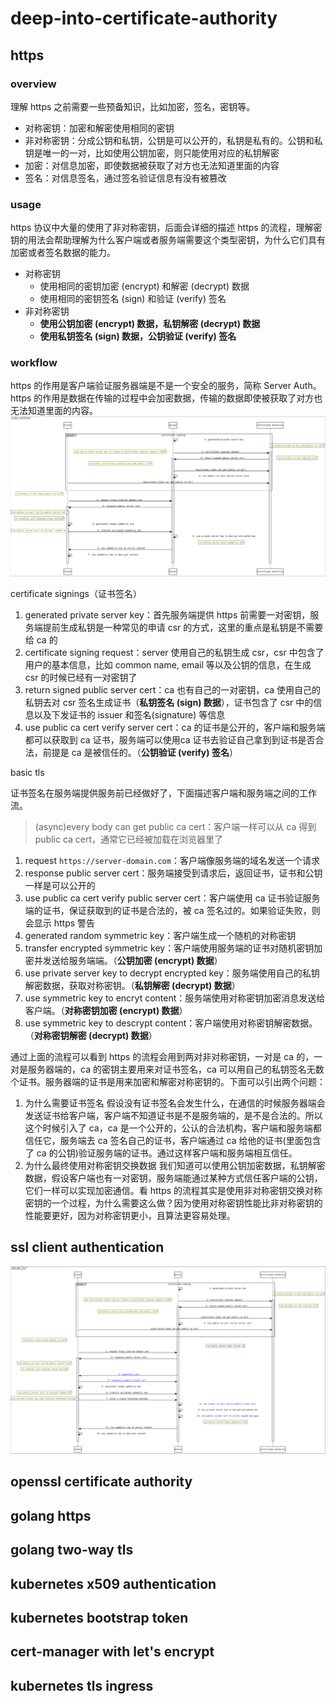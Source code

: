 # deep-into-certificate-authority

## https 
### overview
理解 https 之前需要一些预备知识，比如加密，签名，密钥等。

- 对称密钥：加密和解密使用相同的密钥
- 非对称密钥：分成公钥和私钥，公钥是可以公开的，私钥是私有的。公钥和私钥是唯一的一对，比如使用公钥加密，则只能使用对应的私钥解密
- 加密：对信息加密，即使数据被获取了对方也无法知道里面的内容
- 签名：对信息签名，通过签名验证信息有没有被篡改

### usage
https 协议中大量的使用了非对称密钥，后面会详细的描述 https 的流程，理解密钥的用法会帮助理解为什么客户端或者服务端需要这个类型密钥，为什么它们具有加密或者签名数据的能力。

- 对称密钥
    - 使用相同的密钥加密 (encrypt) 和解密 (decrypt) 数据
    - 使用相同的密钥签名 (sign) 和验证 (verify) 签名
- 非对称密钥
    - **使用公钥加密 (encrypt) 数据，私钥解密 (decrypt) 数据**
    - **使用私钥签名 (sign) 数据，公钥验证 (verify) 签名**


### workflow
https 的作用是客户端验证服务器端是不是一个安全的服务，简称 Server Auth。https 的作用是数据在传输的过程中会加密数据，传输的数据即使被获取了对方也无法知道里面的内容。
![https](imgs/https.svg)

certificate signings（证书签名）

1. generated private server key：首先服务端提供 https 前需要一对密钥，服务端提前生成私钥是一种常见的申请 csr 的方式，这里的重点是私钥是不需要给 ca 的
2. certificate signing request：server 使用自己的私钥生成 csr，csr 中包含了用户的基本信息，比如 common name, email 等以及公钥的信息，在生成 csr 的时候已经有一对密钥了
3. return signed public server cert：ca 也有自己的一对密钥，ca 使用自己的私钥去对 csr 签名生成证书（**私钥签名 (sign) 数据**），证书包含了 csr 中的信息以及下发证书的 issuer 和签名(signature) 等信息
4. use public ca cert verify server cert：ca 的证书是公开的，客户端和服务端都可以获取到 ca 证书，服务端可以使用ca 证书去验证自己拿到到证书是否合法，前提是 ca 是被信任的。（**公钥验证 (verify) 签名**）

basic tls

证书签名在服务端提供服务前已经做好了，下面描述客户端和服务端之间的工作流。

> (async)every body can get public ca cert：客户端一样可以从 ca 得到 public ca cert，通常它已经被加载在浏览器里了

1. request `https://server-domain.com`：客户端像服务端的域名发送一个请求
2. response public server cert：服务端接受到请求后，返回证书，证书和公钥一样是可以公开的
3. use public ca cert verify public server cert：客户端使用 ca 证书验证服务端的证书，保证获取到的证书是合法的，被 ca 签名过的。如果验证失败，则会显示 https 警告
4. generated random symmetric key：客户端生成一个随机的对称密钥
5. transfer encrypted symmetric key：客户端使用服务端的证书对随机密钥加密并发送给服务端端。（**公钥加密 (encrypt) 数据**）
6. use private server key to decrypt encrypted key：服务端使用自己的私钥解密数据，获取对称密钥。（**私钥解密 (decrypt) 数据**）
7. use symmetric key to encryt content：服务端使用对称密钥加密消息发送给客户端。（**对称密钥加密 (encrypt) 数据**）
8. use symmetric key to descrypt content：客户端使用对称密钥解密数据。（**对称密钥解密 (decrypt) 数据**）

通过上面的流程可以看到 https 的流程会用到两对非对称密钥，一对是 ca 的，一对是服务器端的，ca 的密钥主要用来对证书签名，ca 可以用自己的私钥签名无数个证书。服务器端的证书是用来加密和解密对称密钥的。下面可以引出两个问题：
1. 为什么需要证书签名
假设没有证书签名会发生什么，在通信的时候服务器端会发送证书给客户端，客户端不知道证书是不是服务端的，是不是合法的。所以这个时候引入了 ca，ca 是一个公开的，公认的合法机构，客户端和服务端都信任它，服务端去 ca 签名自己的证书，客户端通过 ca 给他的证书(里面包含了 ca 的公钥)验证服务端的证书。通过这样客户端和服务端相互信任。
2. 为什么最终使用对称密钥交换数据
我们知道可以使用公钥加密数据，私钥解密数据，假设客户端也有一对密钥，服务端能通过某种方式信任客户端的公钥，它们一样可以实现加密通信。看 https 的流程其实是使用非对称密钥交换对称密钥的一个过程，为什么需要这么做？因为使用对称密钥性能比非对称密钥的性能要更好，因为对称密钥更小，且算法更容易处理。


## ssl client authentication
![client-auth](imgs/client-auth.svg)
## openssl certificate authority
## golang https
## golang two-way tls
## kubernetes x509 authentication
## kubernetes bootstrap token
## cert-manager with let's encrypt
## kubernetes tls ingress
